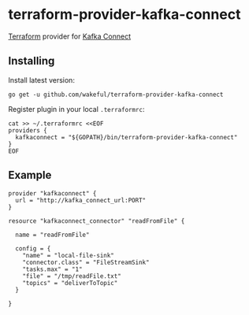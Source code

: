 # terraform-provider-kafka-connect

[Terraform](https://www.terraform.io) provider for [Kafka Connect](https://docs.confluent.io/current/connect/intro.html)

## Installing

Install latest version:
```
go get -u github.com/wakeful/terraform-provider-kafka-connect
```

Register plugin in your local `.terraformrc`:
```
cat >> ~/.terraformrc <<EOF
providers {
  kafkaconnect = "${GOPATH}/bin/terraform-provider-kafka-connect"
}
EOF
```

## Example

```hcl
provider "kafkaconnect" {
  url = "http://kafka_connect_url:PORT"
}

resource "kafkaconnect_connector" "readFromFile" {

  name = "readFromFile"

  config = {
    "name" = "local-file-sink"
    "connector.class" = "FileStreamSink"
    "tasks.max" = "1"
    "file" = "/tmp/readFile.txt"
    "topics" = "deliverToTopic"
  }

}
```
